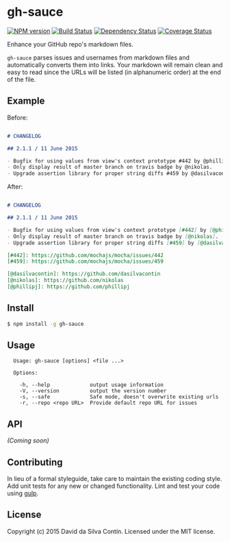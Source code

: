 # gh-sauce 
[![NPM version][npm-image]][npm-url] [![Build Status][travis-image]][travis-url] [![Dependency Status][daviddm-url]][daviddm-image] [![Coverage Status][coveralls-image]][coveralls-url]

Enhance your GitHub repo's markdown files.

`gh-sauce` parses issues and usernames from markdown files and automatically converts them into links. Your markdown will remain clean and easy to read since the URLs will be listed (in alphanumeric order) at the end of the file.


## Example

Before:

```markdown

# CHANGELOG

## 2.1.1 / 11 June 2015

- Bugfix for using values from view's context prototype #442 by @phillipj.
- Only display result of master branch on travis badge by @nikolas.
- Upgrade assertion library for proper string diffs #459 by @dasilvacontin.

```

After:

```markdown

# CHANGELOG

## 2.1.1 / 11 June 2015

- Bugfix for using values from view's context prototype [#442] by [@phillipj].
- Only display result of master branch on travis badge by [@nikolas].
- Upgrade assertion library for proper string diffs [#459] by [@dasilvacontin].

[#442]: https://github.com/mochajs/mocha/issues/442
[#459]: https://github.com/mochajs/mocha/issues/459

[@dasilvacontin]: https://github.com/dasilvacontin
[@nikolas]: https://github.com/nikolas
[@phillipj]: https://github.com/phillipj

```


## Install

```bash
$ npm install -g gh-sauce
```


## Usage

```
  Usage: gh-sauce [options] <file ...>

  Options:

    -h, --help             output usage information
    -V, --version          output the version number
    -s, --safe             Safe mode, doesn't overwrite existing urls
    -r, --repo <repo URL>  Provide default repo URL for issues
```

## API

_(Coming soon)_


## Contributing

In lieu of a formal styleguide, take care to maintain the existing coding style. Add unit tests for any new or changed functionality. Lint and test your code using [gulp](http://gulpjs.com/).


## License

Copyright (c) 2015 David da Silva Contín. Licensed under the MIT license.



[npm-url]: https://npmjs.org/package/gh-sauce
[npm-image]: https://badge.fury.io/js/gh-sauce.svg
[travis-url]: https://travis-ci.org/dasilvacontin/gh-sauce
[travis-image]: https://travis-ci.org/dasilvacontin/gh-sauce.svg?branch=master
[daviddm-url]: https://david-dm.org/dasilvacontin/gh-sauce.svg?theme=shields.io
[daviddm-image]: https://david-dm.org/dasilvacontin/gh-sauce
[coveralls-url]: https://coveralls.io/r/dasilvacontin/gh-sauce?branch=master
[coveralls-image]: https://coveralls.io/repos/dasilvacontin/gh-sauce/badge.svg?branch=master
